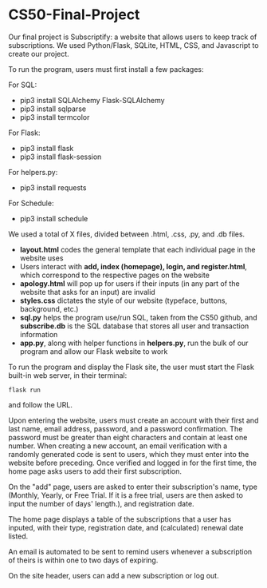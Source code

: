 # CS50-Final-Project
Our final project is Subscriptify: a website that allows users to keep track of subscriptions. We used Python/Flask, SQLite, HTML, CSS, and Javascript to create our project.

To run the program, users must first install a few packages:

For SQL:
- pip3 install SQLAlchemy Flask-SQLAlchemy
- pip3 install sqlparse 
- pip3 install termcolor 

For Flask:
- pip3 install flask
- pip3 install flask-session

For helpers.py: 
- pip3 install requests

For Schedule:
- pip3 install schedule

We used a total of X files, divided between .html, .css, .py, and .db files.
- **layout.html** codes the general template that each individual page in the website uses
- Users interact with **add, index (homepage), login, and register.html**, which correspond to the respective pages on the website
- **apology.html** will pop up for users if their inputs (in any part of the website that asks for an input) are invalid
- **styles.css** dictates the style of our website (typeface, buttons, background, etc.)
- **sql.py** helps the program use/run SQL, taken from the CS50 github, and **subscribe.db** is the SQL database that stores all user and transaction information
- **app.py**, along with helper functions in **helpers.py**, run the bulk of our program and allow our Flask website to work

To run the program and display the Flask site, the user must start the Flask built-in web server, in their terminal:

    flask run
    
and follow the URL.

Upon entering the website, users must create an account with their first and last name, email address, password, and a password confirmation. The password must be greater than eight characters and contain at least one number. When creating a new account, an email verification with a randomly generated code is sent to users, which they must enter into the website before preceding. Once verified and logged in for the first time, the home page asks users to add their first subscription.

On the "add" page, users are asked to enter their subscription's name, type (Monthly, Yearly, or Free Trial. If it is a free trial, users are then asked to input the number of days' length.), and registration date.  

The home page displays a table of the subscriptions that a user has inputed, with their type, registration date, and (calculated) renewal date listed.

An email is automated to be sent to remind users whenever a subscription of theirs is within one to two days of expiring. 

On the site header, users can add a new subscription or log out.
